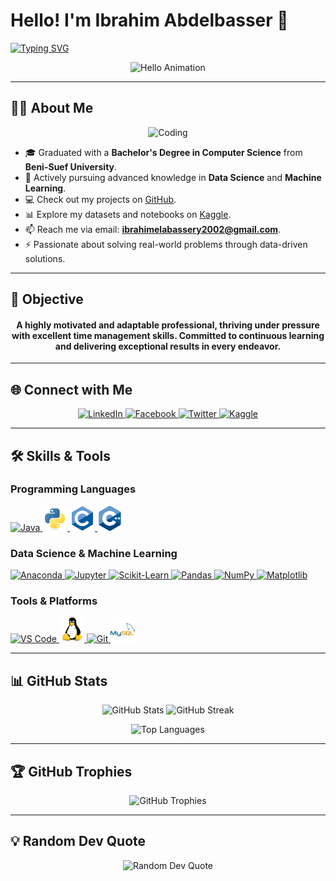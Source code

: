 # **Hello! I'm Ibrahim Abdelbasser 🌻**

[![Typing SVG](https://readme-typing-svg.herokuapp.com?duration=6500&color=abcdef&background=00000000&width=500&height=120&lines=Welcome+to+my+GitHub+Profile!;I+am+a+Computer+Science+Graduate;Aspiring+Data+Scientist;Passionate+Learner+and+Problem-Solver)](https://git.io/typing-svg)

<div align="center">
  <img src="https://www.funimada.com/assets/images/cards/big/hello-1.gif" alt="Hello Animation" width="300" />
</div>

---

## **🙋‍♂️ About Me**
<div align="center">
  <img src="https://w0.peakpx.com/wallpaper/872/549/HD-wallpaper-lance-concept-night-work-home-woker-working-at-night-programmer.jpg" alt="Coding" width="700" />
</div>

- 🎓 Graduated with a **Bachelor's Degree in Computer Science** from **Beni-Suef University**.
- 🌱 Actively pursuing advanced knowledge in **Data Science** and **Machine Learning**.
- 💻 Check out my projects on [GitHub](https://github.com/ibrahim3basser).
- 📊 Explore my datasets and notebooks on [Kaggle](https://www.kaggle.com/ibrahimabdelbasser).
- 📫 Reach me via email: **ibrahimelabassery2002@gmail.com**.
- ⚡ Passionate about solving real-world problems through data-driven solutions.

---

## **🌟 Objective**
<h4 align="center">
A highly motivated and adaptable professional, thriving under pressure with excellent time management skills. Committed to continuous learning and delivering exceptional results in every endeavor.
</h4>

---

## **🌐 Connect with Me**
<p align="center">
  <a href="https://www.linkedin.com/in/ibrahim-abdelbasser/" target="_blank">
    <img src="https://raw.githubusercontent.com/rahuldkjain/github-profile-readme-generator/master/src/images/icons/Social/linked-in-alt.svg" alt="LinkedIn" height="30" width="40" />
  </a>
  <a href="https://www.facebook.com/ebrahem.elabassery.5" target="_blank">
    <img src="https://raw.githubusercontent.com/rahuldkjain/github-profile-readme-generator/master/src/images/icons/Social/facebook.svg" alt="Facebook" height="30" width="40" />
  </a>
  <a href="https://twitter.com/ibrahim212200" target="_blank">
    <img src="https://raw.githubusercontent.com/rahuldkjain/github-profile-readme-generator/master/src/images/icons/Social/twitter.svg" alt="Twitter" height="30" width="40" />
  </a>
  <a href="https://www.kaggle.com/ibrahimabdelbasser" target="_blank">
    <img src="https://raw.githubusercontent.com/rahuldkjain/github-profile-readme-generator/master/src/images/icons/Social/kaggle.svg" alt="Kaggle" height="30" width="40" />
  </a>
</p>

---

## **🛠️ Skills & Tools**
### **Programming Languages**
<p align="left">
  <a href="https://www.java.com/en/" target="_blank" rel="noreferrer"> 
    <img src="https://www.vectorlogo.zone/logos/java/java-icon.svg" alt="Java" width="40" height="40" /> 
  </a>
  <a href="https://www.python.org" target="_blank" rel="noreferrer">
    <img src="https://raw.githubusercontent.com/devicons/devicon/master/icons/python/python-original.svg" alt="Python" width="40" height="40" />
  </a>
  <a href="https://www.cprogramming.com/" target="_blank" rel="noreferrer"> 
    <img src="https://raw.githubusercontent.com/devicons/devicon/master/icons/c/c-original.svg" alt="C" width="40" height="40" /> 
  </a>
  <a href="https://www.w3schools.com/cpp/" target="_blank" rel="noreferrer"> 
    <img src="https://raw.githubusercontent.com/devicons/devicon/master/icons/cplusplus/cplusplus-original.svg" alt="C++" width="40" height="40" />
  </a>
</p>

### **Data Science & Machine Learning**
<p align="left">
  <a href="https://www.anaconda.com/" target="_blank" rel="noreferrer">
    <img src="https://s4.aconvert.com/convert/p3r68-cdx67/affkv-tkh5t.svg" alt="Anaconda" width="40" height="40" />
  </a>
  <a href="https://jupyter.org/" target="_blank" rel="noreferrer">
    <img src="https://upload.wikimedia.org/wikipedia/commons/3/38/Jupyter_logo.svg" alt="Jupyter" width="40" height="40" />
  </a>
  <a href="https://scikit-learn.org/" target="_blank" rel="noreferrer">
    <img src="https://upload.wikimedia.org/wikipedia/commons/0/05/Scikit_learn_logo_small.svg" alt="Scikit-Learn" width="40" height="40" />
  </a>
  <a href="https://pandas.pydata.org/" target="_blank" rel="noreferrer">
    <img src="https://upload.wikimedia.org/wikipedia/commons/e/ed/Pandas_logo.svg" alt="Pandas" width="40" height="40" />
  </a>
  <a href="https://numpy.org/" target="_blank" rel="noreferrer">
    <img src="https://upload.wikimedia.org/wikipedia/commons/3/31/NumPy_logo_2020.svg" alt="NumPy" width="40" height="40" />
  </a>
  <a href="https://matplotlib.org/" target="_blank" rel="noreferrer">
    <img src="https://upload.wikimedia.org/wikipedia/commons/8/84/Matplotlib_icon.svg" alt="Matplotlib" width="40" height="40" />
  </a>
</p>

### **Tools & Platforms**
<p align="left">
  <a href="https://code.visualstudio.com/" target="_blank" rel="noreferrer">
    <img src="https://upload.wikimedia.org/wikipedia/commons/9/9a/Visual_Studio_Code_1.35_icon.svg" alt="VS Code" width="40" height="40" />
  </a>
  <a href="https://www.linux.org/" target="_blank" rel="noreferrer"> 
    <img src="https://raw.githubusercontent.com/devicons/devicon/master/icons/linux/linux-original.svg" alt="Linux" width="40" height="40" />
  </a>
  <a href="https://git-scm.com/" target="_blank" rel="noreferrer">
    <img src="https://www.vectorlogo.zone/logos/git-scm/git-scm-icon.svg" alt="Git" width="40" height="40" />
  </a>
  <a href="https://www.mysql.com/" target="_blank" rel="noreferrer">
    <img src="https://raw.githubusercontent.com/devicons/devicon/master/icons/mysql/mysql-original-wordmark.svg" alt="MySQL" width="40" height="40" />
  </a>
</p>

---

## **📊 GitHub Stats**
<div align="center">
  <img src="https://github-readme-stats.vercel.app/api?username=ibrahim3basser&theme=dark&show_icons=true" alt="GitHub Stats" width="48%" />
  <img src="https://github-readme-streak-stats.herokuapp.com/?user=ibrahim3basser&theme=dark" alt="GitHub Streak" width="48%" />
</div>

<p align="center">
  <img src="https://github-readme-stats.vercel.app/api/top-langs?username=ibrahim3basser&theme=dark&layout=compact" alt="Top Languages" />
</p>

---

## **🏆 GitHub Trophies**
<p align="center">
  <img src="https://github-profile-trophy.vercel.app/?username=ibrahim3basser&theme=dark" alt="GitHub Trophies" />
</p>

---

## **💡 Random Dev Quote**
<p align="center">
  <img src="https://quotes-github-readme.vercel.app/api?type=horizontal&theme=dark" alt="Random Dev Quote" />
</p>
